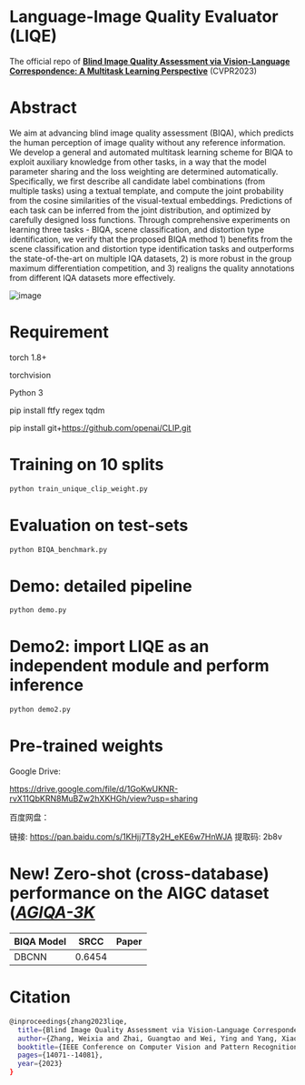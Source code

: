# Language-Image Quality Evaluator (LIQE)

The official repo of [**Blind Image Quality Assessment via Vision-Language Correspondence: A Multitask Learning Perspective**](https://arxiv.org/pdf/2303.14968.pdf) (CVPR2023)

# Abstract

We aim at advancing blind image quality assessment (BIQA), which predicts the human perception of image quality without any reference information. We develop a general and automated multitask learning scheme for BIQA to exploit  auxiliary knowledge from other tasks, in a way that the model parameter sharing and the loss weighting are determined automatically. Specifically, we first describe all candidate label combinations (from multiple tasks) using a textual template, and compute the joint probability from the cosine similarities of the visual-textual embeddings. Predictions of each task can be inferred from the joint distribution, and optimized by carefully designed loss functions. Through comprehensive experiments on learning three tasks - BIQA, scene classification, and distortion type identification, we verify that the proposed BIQA method 1) benefits from the  scene classification and distortion type identification tasks and outperforms the state-of-the-art on multiple IQA datasets, 2) is  more robust in the group maximum differentiation competition, and 3) realigns the quality annotations from different IQA datasets more effectively.

![image](https://github.com/zwx8981/LIQE/blob/main/clip_biqa.png)

# Requirement

torch 1.8+

torchvision

Python 3

pip install ftfy regex tqdm

pip install git+https://github.com/openai/CLIP.git

# Training on 10 splits
```bash
python train_unique_clip_weight.py
```

# Evaluation on test-sets
```bash
python BIQA_benchmark.py
```

# Demo: detailed pipeline
```bash
python demo.py
```


# Demo2: import LIQE as an independent module and perform inference
```bash
python demo2.py
```

# Pre-trained weights

Google Drive: 

https://drive.google.com/file/d/1GoKwUKNR-rvX11QbKRN8MuBZw2hXKHGh/view?usp=sharing

百度网盘： 

链接: https://pan.baidu.com/s/1KHjj7T8y2H_eKE6w7HnWJA 提取码: 2b8v 

# New! Zero-shot (cross-database) performance on the AIGC dataset ([*AGIQA-3K*](https://arxiv.org/pdf/2306.04717.pdf)

| BIQA Model      | SRCC     | Paper     |
| ---------- | :-----------:  | :-----------: |
| DBCNN     | 0.6454     | [](https://ieeexplore.ieee.org/abstract/document/8576582) |

# Citation
```bash
@inproceedings{zhang2023liqe,  
  title={Blind Image Quality Assessment via Vision-Language Correspondence: A Multitask Learning Perspective},  
  author={Zhang, Weixia and Zhai, Guangtao and Wei, Ying and Yang, Xiaokang and Ma, Kede},  
  booktitle={IEEE Conference on Computer Vision and Pattern Recognition},  
  pages={14071--14081},
  year={2023}
}
```

